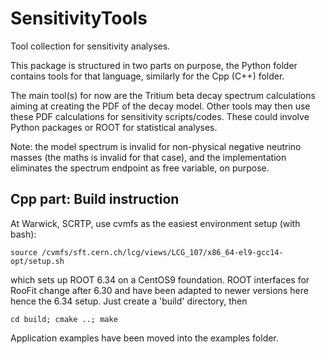 # SensitivityTools
Tool collection for sensitivity analyses.

This package is structured in two parts on purpose, the Python folder
contains tools for that language, similarly for the Cpp (C++) folder.

The main tool(s) for now are the Tritium beta decay spectrum calculations
aiming at creating the PDF of the decay model. Other tools may then use these
PDF calculations for sensitivity scripts/codes. These could involve Python
packages or ROOT for statistical analyses.

Note: the model spectrum is invalid for non-physical negative neutrino masses
(the maths is invalid for that case), and the implementation eliminates 
the spectrum endpoint as free variable, on purpose.

## Cpp part: Build instruction

At Warwick, SCRTP, use cvmfs as the easiest environment setup (with bash):

```
source /cvmfs/sft.cern.ch/lcg/views/LCG_107/x86_64-el9-gcc14-opt/setup.sh
```

which sets up ROOT 6.34 on a CentOS9 foundation. ROOT interfaces for RooFit change after 6.30 and 
have been adapted to newer versions here hence the 6.34 setup. Just create a 'build' directory, then 

```
cd build; cmake ..; make
```

Application examples have been moved into the examples folder.

